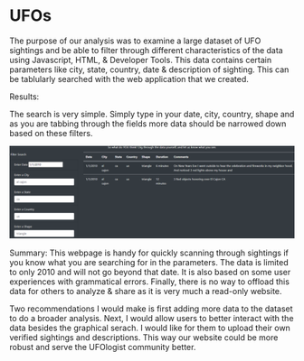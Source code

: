 # UFOs

The purpose of our analysis was to examine a large dataset of UFO sightings and be able to filter through different characteristics of the data using Javascript, HTML, & Developer Tools. This data contains certain parameters like city, state, country, date & description of sighting. This can be tablularly searched with the web application that we created. 

Results:

The search is very simple. Simply type in your date, city, country, shape and as you are tabbing through the fields more data should be narrowed down based on these filters. 

![alt text](https://github.com/PDob02/UFOs/blob/main/static/images/el_cajon.png)

Summary:
This webpage is handy for quickly scanning through sightings if you know what you are searching for in the parameters. The data is limited to only 2010 and will not go beyond that date. It is also based on some user experiences with grammatical errors. Finally, there is no way to offload this data for others to analyze & share as it is very much a read-only website. 

Two recommendations I would make is first adding more data to the dataset to do a broader analysis. Next, I would allow users to better interact with the data besides the graphical serach. I would like for them to upload their own verified sightings and descriptions. This way our website could be more robust and serve the UFOlogist community better. 